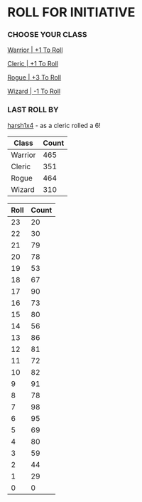 # ROLL FOR INITIATIVE
### CHOOSE YOUR CLASS

[Warrior | +1 To Roll](https://github.com/benjaminsampica/benjaminsampica/issues/new?title=roll%7Cwarrior&body=Just+click+%27Submit+new+issue%27.)

[Cleric | +1 To Roll](https://github.com/benjaminsampica/benjaminsampica/issues/new?title=roll%7Ccleric&body=Just+click+%27Submit+new+issue%27.)

[Rogue | +3 To Roll](https://github.com/benjaminsampica/benjaminsampica/issues/new?title=roll%7Crogue&body=Just+click+%27Submit+new+issue%27.)

[Wizard | -1 To Roll](https://github.com/benjaminsampica/benjaminsampica/issues/new?title=roll%7Cwizard&body=Just+click+%27Submit+new+issue%27.)
### LAST ROLL BY
[harsh1x4](https://www.github.com/harsh1x4) - as a cleric rolled a 6!

|Class|Count|
|-|-|
|Warrior|465|
|Cleric|351|
|Rogue|464|
|Wizard|310|

|Roll|Count|
|-|-|
|23|20
|22|30
|21|79
|20|78
|19|53
|18|67
|17|90
|16|73
|15|80
|14|56
|13|86
|12|81
|11|72
|10|82
|9|91
|8|78
|7|98
|6|95
|5|69
|4|80
|3|59
|2|44
|1|29
|0|0
